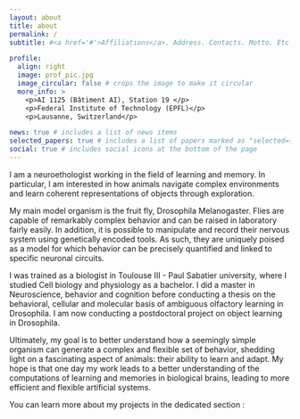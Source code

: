 ```yaml
---
layout: about
title: about
permalink: /
subtitle: #<a href='#'>Affiliations</a>. Address. Contacts. Motto. Etc.

profile:
  align: right
  image: prof_pic.jpg
  image_circular: false # crops the image to make it circular
  more_info: >
    <p>AI 1125 (Bâtiment AI), Station 19 </p>
    <p>Federal Institute of Technology (EPFL)</p>
    <p>Lausanne, Switzerland</p>

news: true # includes a list of news items
selected_papers: true # includes a list of papers marked as "selected={true}"
social: true # includes social icons at the bottom of the page
---
```


I am a neuroethologist working in the field of learning and memory. In particular, I am interested in how animals navigate complex environments and learn coherent representations of objects through exploration.

My main model organism is the fruit fly, Drosophila Melanogaster. Flies are capable of remarkably complex behavior and can be raised in laboratory fairly easily. In addition, it is possible to manipulate and record their nervous system using genetically encoded tools. As such, they are uniquely poised as a model for which behavior can be precisely quantified and linked to specific neuronal circuits.

I was trained as a biologist in Toulouse III - Paul Sabatier university, where I studied Cell biology and physiology as a bachelor. I did a master in Neuroscience, behavior and cognition before conducting a thesis on the behavioral, cellular and molecular basis of ambiguous olfactory learning in Drosophila. I am now conducting a postdoctoral project on object learning in Drosophila.

Ultimately, my goal is to better understand how a seemingly simple organism can generate a complex and flexible set of behavior, shedding light on a fascinating aspect of animals: their ability to learn and adapt. My hope is that one day my work leads to a better understanding of the computations of learning and memories in biological brains, leading to more efficient and flexible artificial systems.

You can learn more about my projects in the dedicated section : 


<!-- Write your biography here. Tell the world about yourself. Link to your favorite [subreddit](http://reddit.com). You can put a picture in, too. The code is already in, just name your picture `prof_pic.jpg` and put it in the `img/` folder.

Put your address / P.O. box / other info right below your picture. You can also disable any of these elements by editing `profile` property of the YAML header of your `_pages/about.md`. Edit `_bibliography/papers.bib` and Jekyll will render your [publications page](/al-folio/publications/) automatically.

Link to your social media connections, too. This theme is set up to use [Font Awesome icons](https://fontawesome.com/) and [Academicons](https://jpswalsh.github.io/academicons/), like the ones below. Add your Facebook, Twitter, LinkedIn, Google Scholar, or just disable all of them. -->
